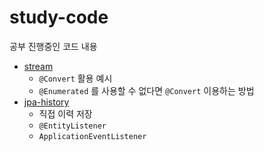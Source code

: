 # study-code
공부 진행중인 코드 내용

- [stream](https://github.com/codeleesh/study-code/tree/main/stream)
  - `@Convert` 활용 예시
  - `@Enumerated` 를 사용할 수 없다면 `@Convert` 이용하는 방법
- [jpa-history](https://github.com/codeleesh/study-code/tree/main/jpa-history)
  - 직접 이력 저장
  - `@EntityListener`
  - `ApplicationEventListener`
